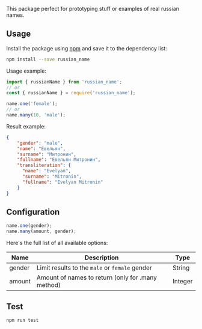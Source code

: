This package perfect for prototyping stuff or examples of real russian names.

## Usage

Install the package using [npm](https://www.npmjs.com) and save it to the dependency list:

```bash
npm install --save russian_name
```

Usage example:

```js
import { russianName } from 'russian_name';
// or
const { russianName } = require('russian_name');

name.one('female');
// or
name.many(10, 'male');
```

Result example:

```json
{
    "gender": "male",
    "name": "Евельян",
    "surname": "Митронин",
    "fullname": "Евельян Митронин",
    "transliteration": {
      "name": "Evelyan",
      "surname": "Mitronin",
      "fullname": "Evelyan Mitronin"
    }
}

```

## Configuration

```js
name.one(gender); 
name.many(amount, gender);
```

Here's the full list of all available options:

| Name | Description | Type |
| ---- | ----------- | ---- |
| gender | Limit results to the `male` or `female` gender | String |
| amount | Amount of names to return (only for .many method) | Integer |

## Test

```bash
npm run test
```
